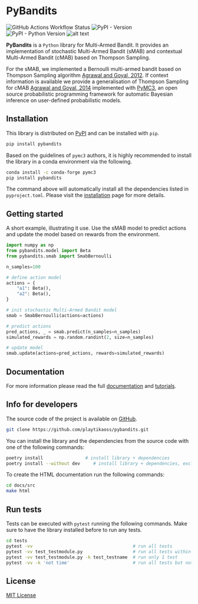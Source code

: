 
PyBandits
=========

![GitHub Actions Workflow Status](https://img.shields.io/github/actions/workflow/status/PlaytikaOSS/pybandits/continuous_integration.yml)
![PyPI - Version](https://img.shields.io/pypi/v/pybandits)
![PyPI - Python Version](https://img.shields.io/pypi/pyversions/pybandits)
![alt text](https://img.shields.io/badge/license-MIT-blue)

**PyBandits**  is a ``Python`` library for Multi-Armed Bandit. It provides an implementation of stochastic Multi-Armed Bandit (sMAB) and contextual Multi-Armed Bandit (cMAB) based on Thompson Sampling.

For the sMAB, we implemented a Bernoulli multi-armed bandit based on Thompson Sampling algorithm [Agrawal and Goyal, 2012](http://proceedings.mlr.press/v23/agrawal12/agrawal12.pdf). If context information is available we provide a generalisation of Thompson Sampling for cMAB [Agrawal and Goyal, 2014](https://arxiv.org/pdf/1209.3352.pdf) implemented with [PyMC3](https://peerj.com/articles/cs-55/), an open source probabilistic programming framework  for automatic Bayesian inference on user-defined probabilistic models.

Installation
------------

This library is distributed on [PyPI](https://pypi.org/project/pybandits/) and can be installed with ``pip``.

~~~~~~~~~~~~~~~~~~~~~~~~~~~~~~~~~~~~~~~~~~~~~~~~~~~~~~~~~~~~~~~~~~~~~~~~~~~~~~~~~~~~~~~~~~~~~~~~~~~~~~~~~~~~~~~~~~~~~~~~bash
pip install pybandits
~~~~~~~~~~~~~~~~~~~~~~~~~~~~~~~~~~~~~~~~~~~~~~~~~~~~~~~~~~~~~~~~~~~~~~~~~~~~~~~~~~~~~~~~~~~~~~~~~~~~~~~~~~~~~~~~~~~~~~~~

Based on the guidelines of ``pymc3`` authors, it is highly recommended to install the library in a conda environment via the following.

~~~~~~~~~~~~~~~~~~~~~~~~~~~~~~~~~~~~~~~~~~~~~~~~~~~~~~~~~~~~~~~~~~~~~~~~~~~~~~~~~~~~~~~~~~~~~~~~~~~~~~~~~~~~~~~~~~~~~~~~bash
conda install -c conda-forge pymc3
pip install pybandits
~~~~~~~~~~~~~~~~~~~~~~~~~~~~~~~~~~~~~~~~~~~~~~~~~~~~~~~~~~~~~~~~~~~~~~~~~~~~~~~~~~~~~~~~~~~~~~~~~~~~~~~~~~~~~~~~~~~~~~~~

The command above will automatically install all the dependencies listed in ``pyproject.toml``. Please visit the
[installation](https://playtikaoss.github.io/pybandits/installation.html)
page for more details.

Getting started
---------------

A short example, illustrating it use. Use the sMAB model to predict actions and update the model based on rewards from the environment.

~~~~~~~~~~~~~~~~~~~~~~~~~~~~~~~~~~~~~~~~~~~~~~~~~~~~~~~~~~~~~~~~~~~~~~~~~~~~~~~~~~~~~~~~~~~~~~~~~~~python
import numpy as np
from pybandits.model import Beta
from pybandits.smab import SmabBernoulli

n_samples=100

# define action model
actions = {
    "a1": Beta(),
    "a2": Beta(),
}

# init stochastic Multi-Armed Bandit model
smab = SmabBernoulli(actions=actions)

# predict actions
pred_actions, _ = smab.predict(n_samples=n_samples)
simulated_rewards = np.random.randint(2, size=n_samples)

# update model
smab.update(actions=pred_actions, rewards=simulated_rewards)
~~~~~~~~~~~~~~~~~~~~~~~~~~~~~~~~~~~~~~~~~~~~~~~~~~~~~~~~~~~~~~~~~~~~~~~~~~~~~~~~~~~~~~~~~~~~~~~~~~~

Documentation
-------------

For more information please read the full
[documentation](https://playtikaoss.github.io/pybandits/pybandits.html)
and
[tutorials](https://playtikaoss.github.io/pybandits/tutorials.html).

Info for developers
-------------------

The source code of the project is available on [GitHub](https://github.com/playtikaoss/pybandits).

~~~~~~~~~~~~~~~~~~~~~~~~~~~~~~~~~~~~~~~~~~~~~~~~~~~~~~~~~~~~~bash
git clone https://github.com/playtikaoss/pybandits.git
~~~~~~~~~~~~~~~~~~~~~~~~~~~~~~~~~~~~~~~~~~~~~~~~~~~~~~~~~~~~~

You can install the library and the dependencies from the source code with one of the following commands:

~~~~~~~~~~~~~~~~~~~~~~~~~~~~~~~~~~~~~~~~~~~~~~~~~~~~~~~~~~~~~~~~~~~~~~~~~~~~~~~~~~~~~~~~~~~~~~~~bash
poetry install                # install library + dependencies
poetry install --without dev     # install library + dependencies, excluding developer-dependencies
~~~~~~~~~~~~~~~~~~~~~~~~~~~~~~~~~~~~~~~~~~~~~~~~~~~~~~~~~~~~~~~~~~~~~~~~~~~~~~~~~~~~~~~~~~~~~~~~

To create the HTML documentation run the following commands:

~~~~~~~~~~~bash
cd docs/src
make html
~~~~~~~~~~~

Run tests
---------

Tests can be executed with ``pytest`` running the following commands. Make sure to have the library installed before to
run any tests.

~~~~~~~~~~~~~~~~~~~~~~~~~~~~~~~~~~~~~~~~~~~~~~~~~~~~~~~~~~~~~~~~~~~~~~~~~~~~~~~~~~~bash
cd tests
pytest -vv                                      # run all tests
pytest -vv test_testmodule.py                   # run all tests within a module
pytest -vv test_testmodule.py -k test_testname  # run only 1 test
pytest -vv -k 'not time'                        # run all tests but not exec time
~~~~~~~~~~~~~~~~~~~~~~~~~~~~~~~~~~~~~~~~~~~~~~~~~~~~~~~~~~~~~~~~~~~~~~~~~~~~~~~~~~~

License
-------

[MIT License](LICENSE)
